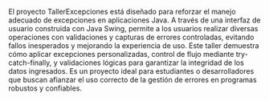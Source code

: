 El proyecto TallerExcepciones está diseñado para reforzar el manejo adecuado de excepciones en aplicaciones Java.
A través de una interfaz de usuario construida con Java Swing, permite a los usuarios realizar diversas operaciones con validaciones y capturas de errores controladas, 
evitando fallos inesperados y mejorando la experiencia de uso. Este taller demuestra cómo aplicar excepciones personalizadas, 
control de flujo mediante try-catch-finally, y validaciones lógicas para garantizar la integridad de los datos ingresados. 
Es un proyecto ideal para estudiantes o desarrolladores que buscan afianzar el uso correcto de la gestión de errores en programas robustos y confiables.

